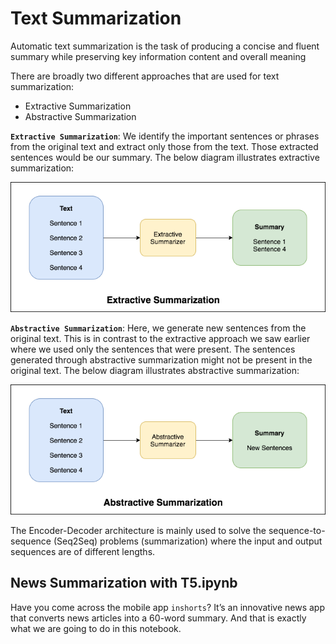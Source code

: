 # Text Summarization

Automatic text summarization is the task of producing a concise and fluent summary while preserving key information content and overall meaning

There are broadly two different approaches that are used for text summarization:

- Extractive Summarization
- Abstractive Summarization

**`Extractive Summarization`**: We identify the important sentences or phrases from the original text and extract only those from the text. Those extracted sentences would be our summary. The below diagram illustrates extractive summarization:

![ext_sum](../../../assets/images/applications/generation/extractive_summ.png)

**`Abstractive Summarization`**: Here, we generate new sentences from the original text. This is in contrast to the extractive approach we saw earlier where we used only the sentences that were present. The sentences generated through abstractive summarization might not be present in the original text. The below diagram illustrates abstractive summarization:

![ext_sum](../../../assets/images/applications/generation/abstractive_summ.png)

The Encoder-Decoder architecture is mainly used to solve the sequence-to-sequence (Seq2Seq) problems (summarization) where the input and output sequences are of different lengths.

## News Summarization with T5.ipynb

Have you come across the mobile app `inshorts`? It’s an innovative news app that converts news articles into a 60-word summary.  And that is exactly what we are going to do in this notebook.

